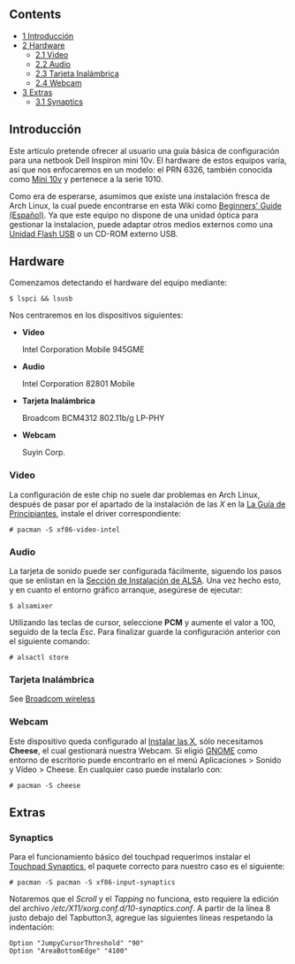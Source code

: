 ## Contents

*   [1 Introducción](#Introducci.C3.B3n)
*   [2 Hardware](#Hardware)
    *   [2.1 Video](#Video)
    *   [2.2 Audio](#Audio)
    *   [2.3 Tarjeta Inalámbrica](#Tarjeta_Inal.C3.A1mbrica)
    *   [2.4 Webcam](#Webcam)
*   [3 Extras](#Extras)
    *   [3.1 Synaptics](#Synaptics)

## Introducción

Este artículo pretende ofrecer al usuario una guía básica de configuración para una netbook Dell Inspiron mini 10v. El hardware de estos equipos varía, así que nos enfocaremos en un modelo: el PRN 6326, también conocida como [Mini 10v](http://www.dell.com/us/dfh/p/inspiron-mini10/pd?cs=22) y pertenece a la serie 1010.

Como era de esperarse, asumimos que existe una instalación fresca de Arch Linux, la cual puede encontrarse en esta Wiki como [Beginners' Guide (Español)](/index.php/Beginners%27_Guide_(Espa%C3%B1ol) "Beginners' Guide (Español)"). Ya que este equipo no dispone de una unidad óptica para gestionar la instalacion, puede adaptar otros medios externos como una [Unidad Flash USB](https://wiki.archlinux.org/index.php/Install_from_a_USB_flash_drive_(Espa%C3%B1ol)) o un CD-ROM externo USB.

## Hardware

Comenzamos detectando el hardware del equipo mediante:

```
$ lspci && lsusb

```

Nos centraremos en los dispositivos siguientes:

*   **Video**

	Intel Corporation Mobile 945GME

*   **Audio**

	Intel Corporation 82801 Mobile

*   **Tarjeta Inalámbrica**

	Broadcom BCM4312 802.11b/g LP-PHY

*   **Webcam**

	Suyin Corp.

### Video

La configuración de este chip no suele dar problemas en Arch Linux, después de pasar por el apartado de la instalación de las *X* en la [La Guía de Principiantes](https://wiki.archlinux.org/index.php/Beginners%27_Guide_(Espa%C3%B1ol)#Instalar_X), instale el driver correspondiente:

```
# pacman -S xf86-video-intel

```

### Audio

La tarjeta de sonido puede ser configurada fácilmente, siguendo los pasos que se enlistan en la [Sección de Instalación de ALSA](https://wiki.archlinux.org/index.php/Beginners%27_Guide_(Espa%C3%B1ol)#Sonido). Una vez hecho esto, y en cuanto el entorno gráfico arranque, asegúrese de ejecutar:

```
$ alsamixer

```

Utilizando las teclas de cursor, seleccione **PCM** y aumente el valor a 100, seguido de la tecla *Esc*. Para finalizar guarde la configuración anterior con el siguiente comando:

```
# alsactl store

```

### Tarjeta Inalámbrica

See [Broadcom wireless](/index.php/Broadcom_wireless "Broadcom wireless")

### Webcam

Este dispositivo queda configurado al [Instalar las X](https://wiki.archlinux.org/index.php/Beginners%27_Guide_(Espa%C3%B1ol)#Instalar_X), sólo necesitamos **Cheese**, el cual gestionará nuestra Webcam. Si eligió [GNOME](https://wiki.archlinux.org/index.php/GNOME_(Espa%C3%B1ol)) como entorno de escritorio puede encontrarlo en el menú Aplicaciones > Sonido y Vídeo > Cheese. En cualquier caso puede instalarlo con:

```
# pacman -S cheese

```

## Extras

### Synaptics

Para el funcionamiento básico del touchpad requerimos instalar el [Touchpad Synaptics](/index.php/Touchpad_Synaptics "Touchpad Synaptics"), el paquete correcto para nuestro caso es el siguiente:

```
# pacman -S pacman -S xf86-input-synaptics

```

Notaremos que el *Scroll* y el *Tapping* no funciona, esto requiere la edición del archivo */etc/X11/xorg.conf.d/10-synaptics.conf*. A partir de la línea 8 justo debajo del Tapbutton3, agregue las siguientes líneas respetando la indentación:

```
Option "JumpyCursorThreshold" "90"
Option "AreaBottomEdge" "4100"

```